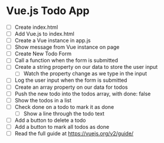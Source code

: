 # Vue.js Todo App

* [ ] Create index.html
* [ ] Add Vue.js to index.html
* [ ] Create a Vue instance in app.js
* [ ] Show message from Vue instance on page
* [ ] Create New Todo Form
* [ ] Call a function when the form is submitted
* [ ] Create a string property on our data to store the user input
  * [ ] Watch the property change as we type in the input
* [ ] Log the user input when the form is submitted
* [ ] Create an array property on our data for todos
* [ ] Push the new todo into the todos array, with done: false
* [ ] Show the todos in a list
* [ ] Check done on a todo to mark it as done
  * [ ] Show a line through the todo text
* [ ] Add a button to delete a todo
* [ ] Add a button to mark all todos as done
* [ ] Read the full guide at https://vuejs.org/v2/guide/
